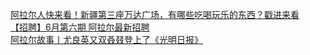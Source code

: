   
[阿拉尔人快来看！新疆第三座万达广场，有哪些吃喝玩乐的东西？戳进来看](http://www.dianyue.me/archives/223/4wykstgo2a96qn9h/)  
[【招聘】6月第六期 阿拉尔最新招聘](http://www.dianyue.me/archives/109/qldly710umcz7b0f/)  
[阿拉尔故事丨尤良英又双叒叕登上了《光明日报》](http://www.dianyue.me/archives/078/7s7et1mcjepa2pz2/)